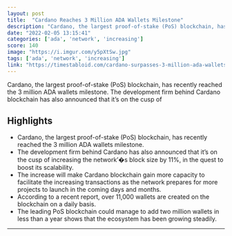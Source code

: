 ```yaml
---
layout: post
title:  "Cardano Reaches 3 Million ADA Wallets Milestone"
description: "Cardano, the largest proof-of-stake (PoS) blockchain, has recently reached the 3 million ADA wallets milestone. The development firm behind Cardano blockchain has also announced that it’s on the cusp of"
date: "2022-02-05 13:15:41"
categories: ['ada', 'network', 'increasing']
score: 140
image: "https://i.imgur.com/y5pXtSw.jpg"
tags: ['ada', 'network', 'increasing']
link: "https://timestabloid.com/cardano-surpasses-3-million-ada-wallets-milestone/"
---
```


Cardano, the largest proof-of-stake (PoS) blockchain, has recently reached the 3 million ADA wallets milestone. The development firm behind Cardano blockchain has also announced that it’s on the cusp of

## Highlights

- Cardano, the largest proof-of-stake (PoS) blockchain, has recently reached the 3 million ADA wallets milestone.
- The development firm behind Cardano has also announced that it’s on the cusp of increasing the network’�s block size by 11%, in the quest to boost its scalability.
- The increase will make Cardano blockchain gain more capacity to facilitate the increasing transactions as the network prepares for more projects to launch in the coming days and months.
- According to a recent report, over 11,000 wallets are created on the blockchain on a daily basis.
- The leading PoS blockchain could manage to add two million wallets in less than a year shows that the ecosystem has been growing steadily.

---
